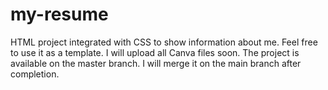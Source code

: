 # my-resume
HTML project integrated with CSS to show information about me. Feel free to use it as a template.
I will upload all Canva files soon.
The project is available on the master branch. I will merge it on the main branch after completion.
